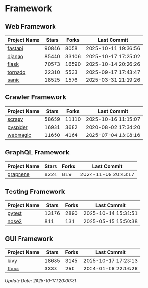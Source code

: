 # Framework

## Web Framework
| Project Name | Stars | Forks | Last Commit |
| ------------ | ----- | ----- | ----------- |
| [fastapi](https://github.com/fastapi/fastapi) | 90846 | 8058 | 2025-10-11 19:36:56 |
| [django](https://github.com/django/django) | 85440 | 33106 | 2025-10-17 17:25:02 |
| [flask](https://github.com/pallets/flask) | 70573 | 16590 | 2025-10-14 20:26:26 |
| [tornado](https://github.com/tornadoweb/tornado) | 22310 | 5533 | 2025-09-17 17:43:47 |
| [sanic](https://github.com/sanic-org/sanic) | 18525 | 1576 | 2025-03-31 21:19:26 |

## Crawler Framework
| Project Name | Stars | Forks | Last Commit |
| ------------ | ----- | ----- | ----------- |
| [scrapy](https://github.com/scrapy/scrapy) | 58659 | 11110 | 2025-10-16 11:15:07 |
| [pyspider](https://github.com/binux/pyspider) | 16931 | 3682 | 2020-08-02 17:34:20 |
| [webmagic](https://github.com/code4craft/webmagic) | 11650 | 4164 | 2025-07-04 13:08:16 |

## GraphQL Framework
| Project Name | Stars | Forks | Last Commit |
| ------------ | ----- | ----- | ----------- |
| [graphene](https://github.com/graphql-python/graphene) | 8224 | 819 | 2024-11-09 20:43:17 |

## Testing Framework
| Project Name | Stars | Forks | Last Commit |
| ------------ | ----- | ----- | ----------- |
| [pytest](https://github.com/pytest-dev/pytest) | 13176 | 2890 | 2025-10-14 15:31:51 |
| [nose2](https://github.com/nose-devs/nose2) | 811 | 131 | 2025-05-15 15:50:38 |

## GUI Framework
| Project Name | Stars | Forks | Last Commit |
| ------------ | ----- | ----- | ----------- |
| [kivy](https://github.com/kivy/kivy) | 18685 | 3145 | 2025-10-17 17:23:13 |
| [flexx](https://github.com/flexxui/flexx) | 3338 | 259 | 2024-01-06 22:16:26 |

*Update Date: 2025-10-17T20:00:31*